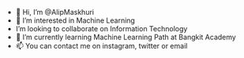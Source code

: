 - 👋 Hi, I’m @AlipMaskhuri
- 👀 I’m interested in Machine Learning
- I’m looking to collaborate on Information Technology
- 🌱 I’m currently learning Machine Learning Path at Bangkit Academy
- 📫 You can contact me on instagram, twitter or email

<!---
AlipGaper/AlipGaper is a ✨ special ✨ repository because its `README.md` (this file) appears on your GitHub profile.
You can click the Preview link to take a look at your changes.
--->
